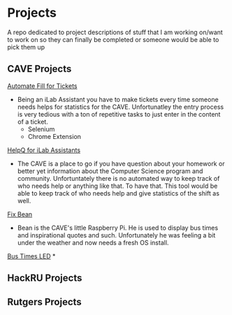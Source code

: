 # Projects
A repo dedicated to project descriptions of stuff that I am working on/want to work on so they can finally be completed or someone would be able to pick them up

## CAVE Projects

[Automate Fill for Tickets]()
* Being an iLab Assistant you have to make tickets every time someone needs helps for statistics for the CAVE.  Unfortunatley the entry process is very tedious with a ton of repetitive tasks to just enter in the content of a ticket.
  * Selenium
  * Chrome Extension

[HelpQ for iLab Assistants]()
* The CAVE is a place to go if you have question about your homework or better yet information about the Computer Science program and community.  Unfortuntately there is no automated way to keep track of who needs help or anything like that.  To have that.  This tool would be able to keep track of who needs help and give statistics of the shift as well.

[Fix Bean]()
* Bean is the CAVE's little Raspberry Pi.  He is used to display bus times and inspirational quotes and such.  Unfortunately he was feeling a bit under the weather and now needs a fresh OS install.

[Bus Times LED]()
* 

[]()

## HackRU Projects

## Rutgers Projects
